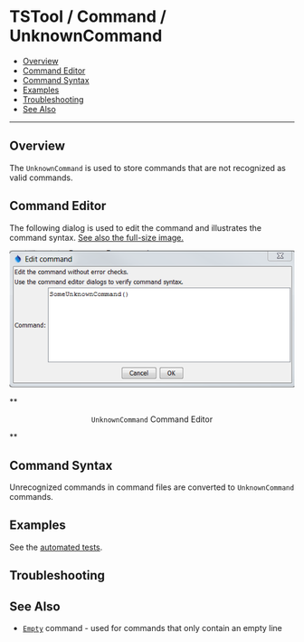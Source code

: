 # TSTool / Command / UnknownCommand #

* [Overview](#overview)
* [Command Editor](#command-editor)
* [Command Syntax](#command-syntax)
* [Examples](#examples)
* [Troubleshooting](#troubleshooting)
* [See Also](#see-also)

-------------------------

## Overview ##

The `UnknownCommand` is used to store commands that are not recognized as valid commands.

## Command Editor ##

The following dialog is used to edit the command and illustrates the command syntax.
<a href="../UnknownCommand.png">See also the full-size image.</a>

![UnknownCommand](UnknownCommand.png)

**<p style="text-align: center;">
`UnknownCommand` Command Editor
</p>**

## Command Syntax ##

Unrecognized commands in command files are converted to `UnknownCommand` commands.

## Examples ##

See the [automated tests](https://github.com/OpenWaterFoundation/cdss-app-tstool-test/tree/master/test/regression/commands/general/UnknownCommand).

## Troubleshooting ##

## See Also ##

* [`Empty`](../Empty/Empty) command - used for commands that only contain an empty line
